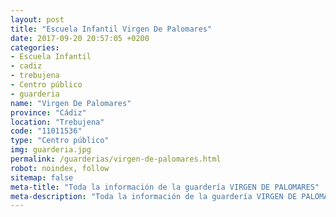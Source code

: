 ```yaml
---
layout: post
title: "Escuela Infantil Virgen De Palomares"
date: 2017-09-20 20:57:05 +0200
categories:
- Escuela Infantil
- cadiz
- trebujena
- Centro público
- guarderia
name: "Virgen De Palomares"
province: "Cádiz"
location: "Trebujena"
code: "11011536"
type: "Centro público"
img: guarderia.jpg
permalink: /guarderias/virgen-de-palomares.html
robot: noindex, follow
sitemap: false
meta-title: "Toda la información de la guardería VIRGEN DE PALOMARES"
meta-description: "Toda la información de la guardería VIRGEN DE PALOMARES"
---
```

